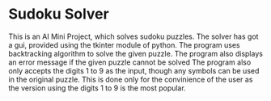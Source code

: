 # Sudoku Solver
This is an AI Mini Project, which solves sudoku puzzles.
The solver has got a gui, provided using the tkinter module of python.
The program uses backtracking algorithm to solve the given puzzle.
The program also displays an error message if the given puzzle cannot be solved
The program also only accepts the digits 1 to 9 as the input, though any symbols can be used in the original puzzle.
This is done only for the convinience of the user as the version using the digits 1 to 9 is the most popular.

